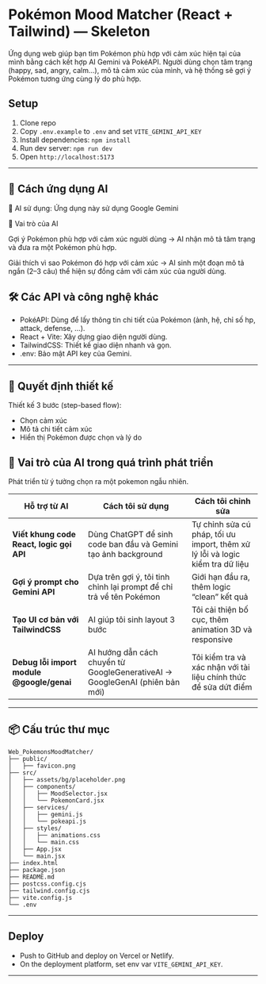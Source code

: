# Pokémon Mood Matcher (React + Tailwind) — Skeleton

Ứng dụng web giúp bạn tìm Pokémon phù hợp với cảm xúc hiện tại của mình bằng cách kết hợp AI Gemini và PokéAPI.
Người dùng chọn tâm trạng (happy, sad, angry, calm...), mô tả cảm xúc của mình, và hệ thống sẽ gợi ý Pokémon tương ứng cùng lý do phù hợp.

## Setup
1. Clone repo
2. Copy `.env.example` to `.env` and set `VITE_GEMINI_API_KEY`
3. Install dependencies: `npm install`
4. Run dev server: `npm run dev`
5. Open `http://localhost:5173`

---

## 🧠 Cách ứng dụng AI
🔹 AI sử dụng: Ứng dụng này sử dụng Google Gemini 

🔹 Vai trò của AI

Gợi ý Pokémon phù hợp với cảm xúc người dùng → AI nhận mô tả tâm trạng và đưa ra một Pokémon phù hợp.

Giải thích vì sao Pokémon đó hợp với cảm xúc → AI sinh một đoạn mô tả ngắn (2–3 câu) thể hiện sự đồng cảm với cảm xúc của người dùng.

## 🛠️ Các API và công nghệ khác
- PokéAPI: Dùng để lấy thông tin chi tiết của Pokémon (ảnh, hệ, chỉ số hp, attack, defense, …).
- React + Vite: Xây dựng giao diện người dùng.
- TailwindCSS: Thiết kế giao diện nhanh và gọn.
- .env: Bảo mật API key của Gemini.

--- 

## 🎨 Quyết định thiết kế

Thiết kế 3 bước (step-based flow):

- Chọn cảm xúc
- Mô tả chi tiết cảm xúc
- Hiển thị Pokémon được chọn và lý do

## 🤖 Vai trò của AI trong quá trình phát triển

Phát triển từ ý tưởng chọn ra một pokemon ngẫu nhiên.

| Hỗ trợ từ AI | Cách tôi sử dụng | Cách tôi chỉnh sửa |
|---------------|------------------|--------------------|
| **Viết khung code React, logic gọi API** | Dùng ChatGPT để sinh code ban đầu và Gemini tạo ảnh background | Tự chỉnh sửa cú pháp, tối ưu import, thêm xử lý lỗi và logic kiểm tra dữ liệu |
| **Gợi ý prompt cho Gemini API** | Dựa trên gợi ý, tôi tinh chỉnh lại prompt để chỉ trả về tên Pokémon | Giới hạn đầu ra, thêm logic “clean” kết quả |
| **Tạo UI cơ bản với TailwindCSS** | AI giúp tôi sinh layout 3 bước | Tôi cải thiện bố cục, thêm animation 3D và responsive |
| **Debug lỗi import module @google/genai** | AI hướng dẫn cách chuyển từ GoogleGenerativeAI → GoogleGenAI (phiên bản mới) | Tôi kiểm tra và xác nhận với tài liệu chính thức để sửa dứt điểm |

---

## 📦 Cấu trúc thư mục

```text
Web_PokemonsMoodMatcher/
├── public/
│   ├── favicon.png
├── src/
│   ├── assets/bg/placeholder.png
│   ├── components/
│   │   ├── MoodSelector.jsx
│   │   └── PokemonCard.jsx
│   ├── services/
│   │   ├── gemini.js
│   │   └── pokeapi.js
│   ├── styles/
│   │   ├── animations.css
│   │   └── main.css
│   ├── App.jsx
│   └── main.jsx
├── index.html
├── package.json
├── README.md
├── postcss.config.cjs
├── tailwind.config.cjs
├── vite.config.js
└── .env
```

---

## Deploy
- Push to GitHub and deploy on Vercel or Netlify.
- On the deployment platform, set env var `VITE_GEMINI_API_KEY`.

---





